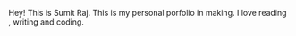 Hey! This is Sumit Raj. This is my personal porfolio in making. I love reading , writing and coding.

